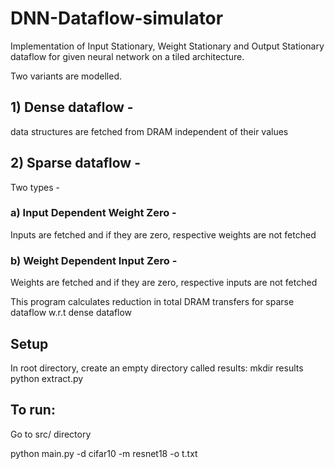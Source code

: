 # DNN-Dataflow-simulator
 Implementation of Input Stationary, Weight Stationary and Output Stationary dataflow for given neural network on a tiled architecture.

Two variants are modelled.

## 1) Dense dataflow - 
data structures are fetched from DRAM independent of their values
## 2) Sparse dataflow -
Two types -
### a) Input Dependent Weight Zero -
Inputs are fetched and if they are zero, respective weights are not fetched
### b) Weight Dependent Input Zero -
Weights are fetched and if they are zero, respective inputs are not fetched

This program calculates reduction in total DRAM transfers for sparse dataflow w.r.t dense dataflow

## Setup

In root directory, create an empty directory called results:
mkdir results
python extract.py


## To run:
Go to src/ directory

python main.py -d cifar10 -m resnet18 -o t.txt





 
